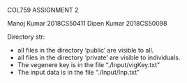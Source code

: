 COL759 ASSIGNMENT 2

Manoj Kumar 2018CS50411
Dipen Kumar 2018CS50098

Directory str:
* all files in the directory ‘public’ are visible to all.
* all files in the directory ‘private’ are visible to individuals.
* The vegenere key is in the file “./Input/vigKey.txt”
* The input data is in the file “./Input/Inp.txt”

